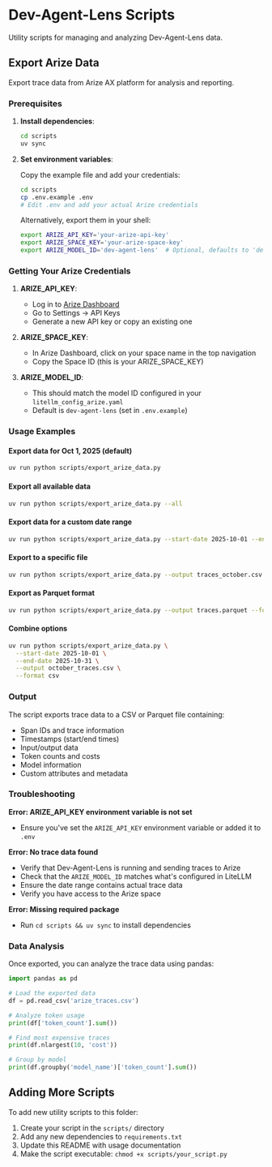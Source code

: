 # Dev-Agent-Lens Scripts

Utility scripts for managing and analyzing Dev-Agent-Lens data.

## Export Arize Data

Export trace data from Arize AX platform for analysis and reporting.

### Prerequisites

1. **Install dependencies**:
   ```bash
   cd scripts
   uv sync
   ```

2. **Set environment variables**:

   Copy the example file and add your credentials:
   ```bash
   cd scripts
   cp .env.example .env
   # Edit .env and add your actual Arize credentials
   ```

   Alternatively, export them in your shell:
   ```bash
   export ARIZE_API_KEY='your-arize-api-key'
   export ARIZE_SPACE_KEY='your-arize-space-key'
   export ARIZE_MODEL_ID='dev-agent-lens'  # Optional, defaults to 'dev-agent-lens'
   ```

### Getting Your Arize Credentials

1. **ARIZE_API_KEY**:
   - Log in to [Arize Dashboard](https://app.arize.com)
   - Go to Settings → API Keys
   - Generate a new API key or copy an existing one

2. **ARIZE_SPACE_KEY**:
   - In Arize Dashboard, click on your space name in the top navigation
   - Copy the Space ID (this is your ARIZE_SPACE_KEY)

3. **ARIZE_MODEL_ID**:
   - This should match the model ID configured in your `litellm_config_arize.yaml`
   - Default is `dev-agent-lens` (set in `.env.example`)

### Usage Examples

#### Export data for Oct 1, 2025 (default)
```bash
uv run python scripts/export_arize_data.py
```

#### Export all available data
```bash
uv run python scripts/export_arize_data.py --all
```

#### Export data for a custom date range
```bash
uv run python scripts/export_arize_data.py --start-date 2025-10-01 --end-date 2025-10-06
```

#### Export to a specific file
```bash
uv run python scripts/export_arize_data.py --output traces_october.csv
```

#### Export as Parquet format
```bash
uv run python scripts/export_arize_data.py --output traces.parquet --format parquet
```

#### Combine options
```bash
uv run python scripts/export_arize_data.py \
  --start-date 2025-10-01 \
  --end-date 2025-10-31 \
  --output october_traces.csv \
  --format csv
```

### Output

The script exports trace data to a CSV or Parquet file containing:
- Span IDs and trace information
- Timestamps (start/end times)
- Input/output data
- Token counts and costs
- Model information
- Custom attributes and metadata

### Troubleshooting

**Error: ARIZE_API_KEY environment variable is not set**
- Ensure you've set the `ARIZE_API_KEY` environment variable or added it to `.env`

**Error: No trace data found**
- Verify that Dev-Agent-Lens is running and sending traces to Arize
- Check that the `ARIZE_MODEL_ID` matches what's configured in LiteLLM
- Ensure the date range contains actual trace data
- Verify you have access to the Arize space

**Error: Missing required package**
- Run `cd scripts && uv sync` to install dependencies

### Data Analysis

Once exported, you can analyze the trace data using pandas:

```python
import pandas as pd

# Load the exported data
df = pd.read_csv('arize_traces.csv')

# Analyze token usage
print(df['token_count'].sum())

# Find most expensive traces
print(df.nlargest(10, 'cost'))

# Group by model
print(df.groupby('model_name')['token_count'].sum())
```

## Adding More Scripts

To add new utility scripts to this folder:

1. Create your script in the `scripts/` directory
2. Add any new dependencies to `requirements.txt`
3. Update this README with usage documentation
4. Make the script executable: `chmod +x scripts/your_script.py`
